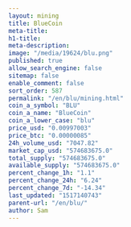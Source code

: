 ```yaml
---
layout: mining
title: BlueCoin
meta-title: 
h1-title: 
meta-description: 
image: "/media/19624/blu.png"
published: true
allow_search_engine: false
sitemap: false
enable_comment: false
sort_order: 587
permalink: "/en/blu/mining.html"
coin_a_symbol: "BLU"
coin_a_name: "BlueCoin"
coin_a_lower_case: "blu"
price_usd: "0.00997003"
price_btc: "0.00000085"
24h_volume_usd: "7047.82"
market_cap_usd: "574683675.0"
total_supply: "574683675.0"
available_supply: "574683675.0"
percent_change_1h: "1.1"
percent_change_24h: "6.24"
percent_change_7d: "-14.34"
last_updated: "1517140743"
parent-url: "/en/blu/"
author: Sam
---
```


